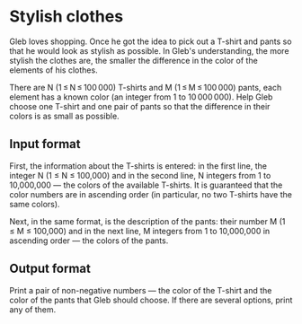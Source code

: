 # Stylish clothes
Gleb loves shopping. Once he got the idea to pick out a T-shirt 
and pants so that he would look as stylish as possible. In Gleb's 
understanding, the more stylish the clothes are, the smaller the 
difference in the color of the elements of his clothes.

There are N (1 ≤ N ≤ 100 000) T-shirts and M (1 ≤ M ≤ 100 000) 
pants, each element has a known color (an integer from 1 to 
10 000 000). Help Gleb choose one T-shirt and one pair of pants 
so that the difference in their colors is as small as possible.

## Input format
First, the information about the T-shirts is entered: in the 
first line, the integer N (1 ≤ N ≤ 100,000) and in the second 
line, N integers from 1 to 10,000,000 — the colors of the 
available T-shirts. It is guaranteed that the color numbers are 
in ascending order (in particular, no two T-shirts have the same 
colors).

Next, in the same format, is the description of the pants: their 
number M (1 ≤ M ≤ 100,000) and in the next line, M integers from 
1 to 10,000,000 in ascending order — the colors of the pants.

## Output format
Print a pair of non-negative numbers — the color of the T-shirt 
and the color of the pants that Gleb should choose. If there are 
several options, print any of them.